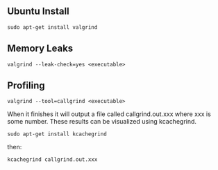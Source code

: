 Ubuntu Install
--------------
```
sudo apt-get install valgrind
```

Memory Leaks
------------
```
valgrind --leak-check=yes <executable>
```

Profiling
---------
```
valgrind --tool=callgrind <executable>
```

When it finishes it will output a file called callgrind.out.xxx where xxx is some
number.  These results can be visualized using kcachegrind.
```
sudo apt-get install kcachegrind
```

then:
```
kcachegrind callgrind.out.xxx
```